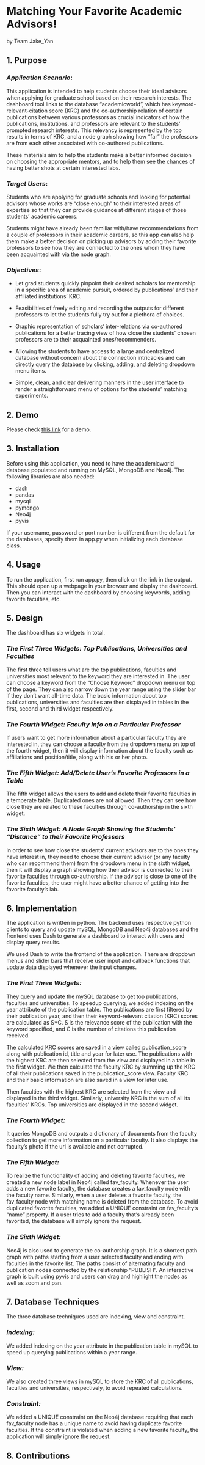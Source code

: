 # Matching Your Favorite Academic Advisors!
by Team Jake_Yan

## 1. Purpose
### *Application Scenario*: 
This application is intended to help students choose their ideal advisors when applying for graduate school based on their research interests.
The dashboard tool links to the database “academicworld”, which has keyword-relevant-citation score (KRC) and the co-authorship relation of certain publications
between various professors as crucial indicators of how the publications, institutions, and professors are relevant to the students’ prompted research interests.
This relevancy is represented by the top results in terms of KRC, and a node graph showing how “far” the professors are from each other associated with co-authored publications.

These materials aim to help the students make a better informed decision on choosing the appropriate mentors, and to help them see the chances of having better shots at certain interested labs. 

### *Target Users*: 
Students who are applying for graduate schools and looking for potential advisors whose works are “close enough” to their interested areas of expertise so that 
they can provide guidance at different stages of those students’ academic careers.

Students might have already been familiar with/have recommendations from a couple of professors in their academic careers, so this app can also help them make a better decision 
on picking up advisors by adding their favorite professors to see how they are connected to the ones whom they have been acquainted with via the node graph.

### *Objectives*:
- Let grad students quickly pinpoint their desired scholars for mentorship in a specific area of academic pursuit, ordered by publications’ and their affiliated institutions’ KRC.

- Feasibilities of freely editing and recording the outputs for different professors to let the students fully try out for a plethora of choices.

- Graphic representation of scholars’ inter-relations via co-authored publications for a better tracing view of how close the students’ chosen professors are to their acquainted ones/recommenders.

- Allowing the students to have access to a large and centralized database without concern about the connection intricacies and can directly query the database by clicking, adding, and deleting dropdown menu items. 

- Simple, clean, and clear delivering manners in the user interface to render a straightforward menu of options for the students’ matching experiments.

## 2. Demo
Please check [this link] for a demo. 

[this link]: http://python.land

## 3. Installation
Before using this application, you need to have the academicworld database populated and running on MySQL, MongoDB and Neo4j. The following libraries are also needed:
- dash
- pandas
- mysql
- pymongo
- Neo4j
- pyvis

If your username, password or port number is different from the default for the databases, specify them in app.py when initializing each database class.

## 4. Usage
To run the application, first run app.py, then click on the link in the output. This should open up a webpage in your browser and display the dashboard.
Then you can interact with the dashboard by choosing keywords, adding favorite faculties, etc.

## 5. Design
The dashboard has six widgets in total.

### *The First Three Widgets: Top Publications, Universities and Faculties*
The first three tell users what are the top publications, faculties and universities most relevant to the keyword they are interested in.
The user can choose a keyword from the “Choose Keyword” dropdown menu on top of the page. 
They can also narrow down the year range using the slider bar if they don’t want all-time data.
The basic information about top publications, universities and faculties are then displayed in tables in the first, second and third widget respectively.

### *The Fourth Widget: Faculty Info on a Particular Professor*
If users want to get more information about a particular faculty they are interested in, they can choose a faculty from the dropdown menu on top of the fourth widget, 
then it will display information about the faculty such as affiliations and position/title, along with his or her photo.

### *The Fifth Widget: Add/Delete User’s Favorite Professors in a Table*
The fifth widget allows the users to add and delete their favorite faculties in a temperate table. Duplicated ones are not allowed. Then they can see how close they are related
to these faculties through co-authorship in the sixth widget. 

### *The Sixth Widget: A Node Graph Showing the Students’ “Distance” to their Favorite Professors*
In order to see how close the students’ current advisors are to the ones they have interest in, they need to choose their current advisor (or any faculty who can recommend them) from
the dropdown menu in the sixth widget, then it will display a graph showing how their advisor is connected to their favorite faculties through co-authorship.
If the advisor is close to one of the favorite faculties, the user might have a better chance of getting into the favorite faculty’s lab.

## 6. Implementation
The application is written in python. The backend uses respective python clients to query and update mySQL, MongoDB and Neo4j databases and the frontend uses Dash to
generate a dashboard to interact with users and display query results.

We used Dash to write the frontend of the application. There are dropdown menus and slider bars that receive user input
and callback functions that update data displayed whenever the input changes.

### *The First Three Widgets:*
They query and update the mySQL database to get top publications, faculties and universities. To speedup querying, we added indexing on the year attribute of the publication table.
The publications are first filtered by their publication year, and then their keyword-relevant citation (KRC) scores are calculated as S*C. S is the relevance score of the publication
with the keyword specified, and C is the number of citations this publication received.

The calculated KRC scores are saved in a view called publication_score along with publication id, title and year
for later use. The publications with the highest KRC are then selected from the view and displayed in a table in the first widget. We then calculate the faculty KRC by summing up the KRC of all their publications
saved in the publication_score view. Faculty KRC and their basic information are also saved in a view for later use.

Then faculties with the highest KRC are selected from the view and displayed in the third widget.
Similarly, university KRC is the sum of all its faculties’ KRCs. Top universities are displayed in the second widget. 

### *The Fourth Widget:*
It queries MongoDB and outputs a dictionary of documents from the faculty collection to get more information on a particular faculty.
It also displays the faculty’s photo if the url is available and not corrupted.

### *The Fifth Widget:*
To realize the functionality of adding and deleting favorite faculties, we created a new node label in Neo4j called fav_faculty. Whenever the user adds a new favorite faculty, the database creates
a fav_faculty node with the faculty name. Similarly, when a user deletes a favorite faculty, the fav_faculty node with matching name is deleted from the database. To avoid duplicated favorite faculties,
we added a UNIQUE constraint on fav_faculty’s “name” property. If a user tries to add a faculty that’s already been favorited, the database will simply ignore the request.

### *The Sixth Widget:*
Neo4j is also used to generate the co-authorship graph. It is a shortest path graph with paths starting from a user selected faculty and ending with faculties in the favorite list.
The paths consist of alternating faculty and publication nodes connected by the relationship “PUBLISH”. An interactive graph is built using pyvis and users can drag and highlight the nodes as well as zoom and pan.

## 7. Database Techniques
The three database techniques used are indexing, view and constraint.

### *Indexing:*
We added indexing on the year attribute in the publication table in mySQL to speed up querying publications within a year range. 

### *View:*
We also created three views in mySQL to store the KRC of all publications, faculties and universities, respectively, to avoid repeated calculations. 

### *Constraint:*
We added a UNIQUE constraint on the Neo4j database requiring that each fav_faculty node has a unique name to avoid having duplicate favorite faculties.
If the constraint is violated when adding a new favorite faculty, the application will simply ignore the request.

## 8. Contributions
